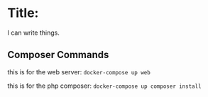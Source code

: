 # Title:
I can write things.

## Composer Commands
this is for the web server:
```docker-compose up web```

this is for the php composer:
```docker-compose up composer install```
